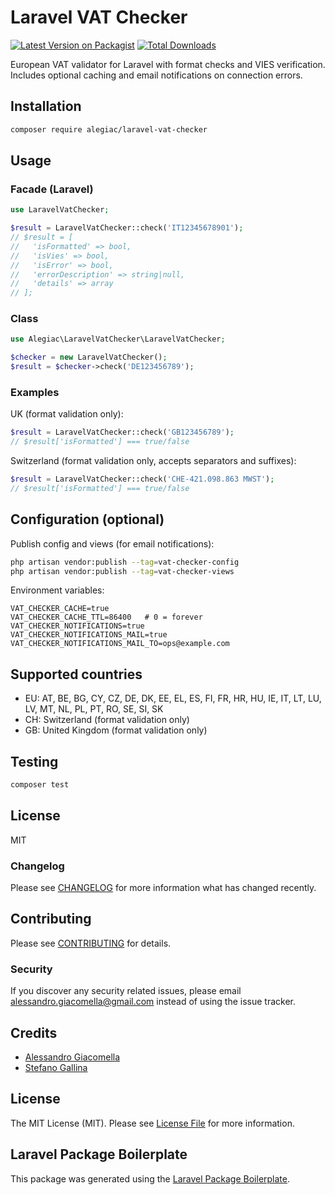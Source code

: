 # Laravel VAT Checker

[![Latest Version on Packagist](https://img.shields.io/packagist/v/alegiac/laravel-vat-checker.svg?style=flat-square)](https://packagist.org/packages/alegiac/laravel-vat-checker)
[![Total Downloads](https://img.shields.io/packagist/dt/alegiac/laravel-vat-checker.svg?style=flat-square)](https://packagist.org/packages/alegiac/laravel-vat-checker)

European VAT validator for Laravel with format checks and VIES verification. Includes optional caching and email notifications on connection errors.

## Installation

```bash
composer require alegiac/laravel-vat-checker
```

## Usage

### Facade (Laravel)

```php
use LaravelVatChecker;

$result = LaravelVatChecker::check('IT12345678901');
// $result = [
//   'isFormatted' => bool,
//   'isVies' => bool,
//   'isError' => bool,
//   'errorDescription' => string|null,
//   'details' => array
// ];
```

### Class

```php
use Alegiac\LaravelVatChecker\LaravelVatChecker;

$checker = new LaravelVatChecker();
$result = $checker->check('DE123456789');
```

### Examples

UK (format validation only):

```php
$result = LaravelVatChecker::check('GB123456789');
// $result['isFormatted'] === true/false
```

Switzerland (format validation only, accepts separators and suffixes):

```php
$result = LaravelVatChecker::check('CHE-421.098.863 MWST');
// $result['isFormatted'] === true/false
```

## Configuration (optional)

Publish config and views (for email notifications):

```bash
php artisan vendor:publish --tag=vat-checker-config
php artisan vendor:publish --tag=vat-checker-views
```

Environment variables:

```env
VAT_CHECKER_CACHE=true
VAT_CHECKER_CACHE_TTL=86400   # 0 = forever
VAT_CHECKER_NOTIFICATIONS=true
VAT_CHECKER_NOTIFICATIONS_MAIL=true
VAT_CHECKER_NOTIFICATIONS_MAIL_TO=ops@example.com
```

## Supported countries
- EU: AT, BE, BG, CY, CZ, DE, DK, EE, EL, ES, FI, FR, HR, HU, IE, IT, LT, LU, LV, MT, NL, PL, PT, RO, SE, SI, SK
- CH: Switzerland (format validation only)
- GB: United Kingdom (format validation only)

## Testing

```bash
composer test
```

## License
MIT

### Changelog

Please see [CHANGELOG](CHANGELOG.md) for more information what has changed recently.

## Contributing

Please see [CONTRIBUTING](CONTRIBUTING.md) for details.

### Security

If you discover any security related issues, please email alessandro.giacomella@gmail.com instead of using the issue tracker.

## Credits

-   [Alessandro Giacomella](https://github.com/alegiac)
-   [Stefano Gallina](https://github.com/tuungsteno)

## License

The MIT License (MIT). Please see [License File](LICENSE.md) for more information.

## Laravel Package Boilerplate

This package was generated using the [Laravel Package Boilerplate](https://laravelpackageboilerplate.com).
